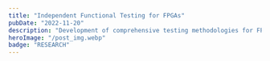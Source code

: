 ```yaml
---
title: "Independent Functional Testing for FPGAs"
pubDate: "2022-11-20"
description: "Development of comprehensive testing methodologies for FPGA designs to ensure functional correctness and reliability"
heroImage: "/post_img.webp"
badge: "RESEARCH"
---
```


<!--
This project focuses on developing independent functional testing methodologies for FPGA designs, addressing the critical need for comprehensive verification in reconfigurable computing applications. The work emphasizes creating robust testing frameworks that can validate FPGA functionality across different operating conditions and use cases.

## Project Overview

Independent functional testing for FPGAs involves developing testing methodologies that can verify the correctness of FPGA implementations without relying on the original design specifications. This approach is particularly important for:

- **Security Applications**: Verifying that FPGA designs haven't been compromised or contain unintended functionality
- **Third-Party Verification**: Validating FPGA implementations from external vendors
- **Design Validation**: Ensuring FPGA designs meet functional requirements across all operating conditions
- **Reliability Assessment**: Determining the robustness of FPGA implementations under various stress conditions

## Technical Approach

### Test Generation Strategies

The project employs multiple test generation approaches:

- **Automatic Test Pattern Generation (ATPG)**: Systematic generation of test vectors for comprehensive coverage
- **Random Testing**: Statistical approach to uncover corner cases and unexpected behaviors
- **Directed Testing**: Targeted tests for specific functionality and edge cases
- **Stress Testing**: Evaluation under extreme operating conditions

### Verification Methodologies

Key verification techniques include:

- **Functional Coverage Analysis**: Ensuring all functionality is properly tested
- **Code Coverage Metrics**: Measuring the completeness of test execution
- **Assertion-Based Verification**: Using formal properties to validate behavior
- **Cross-Reference Testing**: Comparing against reference implementations

## Applications

This testing methodology is applicable to:

### Security-Critical Systems
- Verification of cryptographic implementations
- Detection of hardware trojans and malicious modifications
- Validation of secure communication protocols

### High-Reliability Applications
- Aerospace and defense systems
- Medical device implementations
- Industrial control systems
- Automotive safety systems

### Commercial FPGA Validation
- Third-party IP core verification
- Supply chain security validation
- Quality assurance for FPGA products

## Key Contributions

### Comprehensive Testing Framework
Development of a systematic approach to FPGA functional testing that covers multiple verification dimensions.

### Automated Test Generation
Implementation of automated tools for generating comprehensive test suites without manual specification of test cases.

### Security-Focused Validation
Specialized testing approaches for detecting malicious modifications and ensuring design integrity.

### Performance Impact Assessment
Evaluation of how testing methodologies affect FPGA performance and resource utilization.

## Technical Challenges

The project addresses several key challenges:

- **Test Completeness**: Ensuring comprehensive coverage without exhaustive testing
- **Scalability**: Developing methods that scale to large, complex FPGA designs
- **Automation**: Minimizing manual effort while maintaining test quality
- **Performance**: Balancing thorough testing with practical time constraints

## Tools and Technologies

The implementation leverages:

- **FPGA Development Tools**: Xilinx Vivado, Intel Quartus for design and synthesis
- **Verification Languages**: SystemVerilog and UVM for testbench development
- **Formal Verification**: Tools for property checking and formal analysis
- **Custom Testing Framework**: Specialized tools developed for independent testing

## Results and Impact

The testing methodology has demonstrated:

- **Improved Detection Rates**: Higher success in identifying functional errors and security vulnerabilities
- **Reduced Time-to-Market**: Faster validation cycles through automated testing
- **Enhanced Reliability**: Better confidence in FPGA implementation correctness
- **Security Assurance**: Improved ability to detect malicious modifications

## Future Directions

Ongoing development includes:

- **Machine Learning Integration**: Using AI techniques to improve test generation and analysis
- **Cloud-Based Testing**: Scalable testing infrastructure for large-scale validation
- **Real-Time Testing**: Methods for testing FPGAs during operation
- **Cross-Platform Validation**: Testing methodologies that work across different FPGA families

This research contributes to the broader goal of ensuring reliable and secure FPGA implementations in critical applications, providing tools and methodologies that can be applied across various industries and use cases.
-->